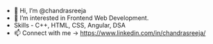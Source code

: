 - 👋 Hi, I’m @chandrasreeja
- 👀 I’m interested in Frontend Web Development.
- Skills - C++, HTML, CSS, Angular, DSA
- 📫 Connect with me -> https://www.linkedin.com/in/chandrasreeja/

<!---
chandrasreeja/chandrasreeja is a ✨ special ✨ repository because its `README.md` (this file) appears on your GitHub profile.
You can click the Preview link to take a look at your changes.
--->
